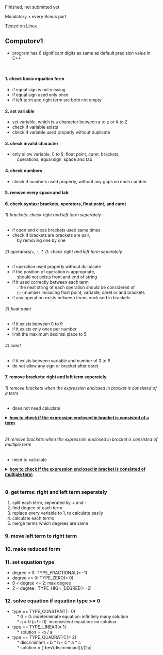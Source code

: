 Finished, not submitted yet

Mandatory + every Bonus part

Tested on Linux


## Computorv1

* program has 6 significant digits as same as default precision value in C++<br>
<br>

#### 1. check basic equation form

- if equal sign is not missing<br>
- if equal sign used only once<br>
- if left term and right term are both not empty<br>

#### 2. set variable

- set variable, which is a character between a to z or A to Z<br>
- check if variable exists<br>
- check if variable used properly without duplicate<br>

#### 3. check invalid character

- only allow variable, 0 to 9, float point, caret, brackets,<br>
&nbsp;&nbsp;&nbsp;&nbsp;operations, equal sign, space and tab<br>

#### 4. check numbers

- check if numbers used properly, without any gaps on each number<br>

#### 5. remove every space and tab

#### 6. check syntax: brackets, operators, float point, and caret

###### 1) brackets: check right and left term seperately
- if open and close brackets used same times<br>
- check if brackets are brackets are pair,<br>
&nbsp;&nbsp;&nbsp;&nbsp;by removing one by one<br>
###### 2) operators(+, -, *, /): check right and left term seperately
- if operation used properly without dulipicate<br>
- if the position of operation is appropriate,<br>
&nbsp;&nbsp;&nbsp;&nbsp;should not exists front and end of string<br>
- if it used correctly between each term<br>
&nbsp;&nbsp;&nbsp;&nbsp;: the next string of each operation should be considered of<br>
&nbsp;&nbsp;&nbsp;&nbsp;(+-)number including float point, variable, caret or and brackets<br>
- if any operation exists between terms enclosed in brackets<br>
###### 3) float point
- if it exists between 0 to 9<br>
- if it exists only once per number<br>
- limit the maximum decimal place to 5<br>
###### 4) caret
- if it exists between variable and number of 0 to 9<br>
- do not allow any sign or bracket after caret<br>

#### 7. remove brackets: right and left term seperately
###### 1) remove brackets when the expression enclosed in bracket is consisted of a term
- does not need caluclate<br>
<details>
<summary><b><ins>how to check if the expression enclosed in bracket is consisted of a term<br></ins></b></summary>
- void Parse::remove_bracket_one_term(std::string &str)<br>
<br>

1. find start and end index of open and close bracket,<br>
&nbsp;&nbsp;&nbsp;&nbsp;split string to 3 part, s[FRONT], s[BRACKET], and s[BACK]<br>

		```	
			ex. 1+2-(-3)+4 → s[FRONT] = "1+2-"
					s[BRACET] = "-3"
					s[BACK] = "+4"
		```
2. check s[BRACKET] string, using split_term()<br>
3. if size of returned std::vector<std::string> is 1 : remove brackets<br>
&nbsp;&nbsp;&nbsp;&nbsp;&nbsp;&nbsp;&nbsp;&nbsp;- check last of s[FRONT] and first of s[BRACKET] to determinate sign<br>
&nbsp;&nbsp;&nbsp;&nbsp;&nbsp;&nbsp;&nbsp;&nbsp;&nbsp;&nbsp;&nbsp;&nbsp;1) s[FRONT][s[FRONT].length() - 1] == '+'<br>
&nbsp;&nbsp;&nbsp;&nbsp;&nbsp;&nbsp;&nbsp;&nbsp;- if (s[BRACKET] == '+'): result sign is +<br>
&nbsp;&nbsp;&nbsp;&nbsp;&nbsp;&nbsp;&nbsp;&nbsp;&nbsp;&nbsp;&nbsp;&nbsp;: remove last character of s[FRONT]<br>
&nbsp;&nbsp;&nbsp;&nbsp;&nbsp;&nbsp;&nbsp;&nbsp;- else if (s[BRACKET] == '-'): result sign is -<br>
&nbsp;&nbsp;&nbsp;&nbsp;&nbsp;&nbsp;&nbsp;&nbsp;&nbsp;&nbsp;&nbsp;&nbsp;: remove last character of s[FRONT]<br>
&nbsp;&nbsp;&nbsp;&nbsp;&nbsp;&nbsp;&nbsp;&nbsp;- else: result sign is is +, do not remove anything<br>
&nbsp;&nbsp;&nbsp;&nbsp;&nbsp;&nbsp;&nbsp;&nbsp;&nbsp;&nbsp;&nbsp;&nbsp;2) s[FRONT][s[FRONT].length() - 1] == '-'<br>
&nbsp;&nbsp;&nbsp;&nbsp;&nbsp;&nbsp;&nbsp;&nbsp;- if (s[BRACKET] == '+'): result sign is is -<br>
&nbsp;&nbsp;&nbsp;&nbsp;&nbsp;&nbsp;&nbsp;&nbsp;&nbsp;&nbsp;&nbsp;&nbsp;: remove first charactor of s[BRACKET]<br>
&nbsp;&nbsp;&nbsp;&nbsp;&nbsp;&nbsp;&nbsp;&nbsp;- else if (s[BRACKET] == '-'): result sign is +<br>
&nbsp;&nbsp;&nbsp;&nbsp;&nbsp;&nbsp;&nbsp;&nbsp;&nbsp;&nbsp;&nbsp;&nbsp;: remove first charactor of s[BRACKET],<br>
&nbsp;&nbsp;&nbsp;&nbsp;&nbsp;&nbsp;&nbsp;&nbsp;&nbsp;&nbsp;&nbsp;&nbsp;remove last vcharactor of s[FRONT],<br>
&nbsp;&nbsp;&nbsp;&nbsp;&nbsp;&nbsp;&nbsp;&nbsp;&nbsp;&nbsp;&nbsp;&nbsp;s[FRONT] += '+'<br>
&nbsp;&nbsp;&nbsp;&nbsp;&nbsp;&nbsp;&nbsp;&nbsp;- else: result sign is -, do not remove anything<br>
4. else: find next bracket and repeat<br>
<br>
</details>
<br>

###### 2) remove brackets when the expression enclosed in bracket is consisted of multiple term
- need to calculate<br>
<details>
<summary><b><ins>how to check if the expression enclosed in bracket is consisted of multiple term<br></ins></b></summary>
- void Parse::remove_bracket_multiple_term(std::string &str)<br>
<br>

1. find start and end index of open and close bracket,<br>
&nbsp;&nbsp;&nbsp;&nbsp;split string to 3 part, s[FRONT], s[BRACKET], and s[BACK]<br>

```	
	ex1. 1+2*3*(4-x)*(5+x)*6 → s[FRONT] = "1+2*3*("
				s[BRACET] = "4-x"
				s[BACK] = "*(5+x)*6"
	ex2. 1-(2+x)*3 → s[FRONT] = "1-("
			s[BRACET] = "2+x"
			s[BACK] = "*3"
```
2. find term and degree of s[BRACKET] string, using get_term()<br>
&nbsp;&nbsp;&nbsp;&nbsp;: each term and degree is saved on<br>
&nbsp;&nbsp;&nbsp;&nbsp;std::pair<std::vector<std::string>, std::vector<float>><br>

```
	s[BRACKET] = "4-x"
		→ term: pair<std::vector<std::string>, std::vector<float>>.first
			: {"4", "-1"}
		→ degree: pair<std::vector<std::string>, std::vector<float>>.second
			: {0, 1}
```
3. check * and / operation from s[FRONT],<br>
&nbsp;&nbsp;&nbsp;&nbsp;update s[FRONT], std::pair<std::vector<std::string>, std::vector<float>><br>
&nbsp;&nbsp;&nbsp;&nbsp;&nbsp;&nbsp;&nbsp;&nbsp;- if s[FRONT] ends with "+(" or "-("<br>
&nbsp;&nbsp;&nbsp;&nbsp;&nbsp;&nbsp;&nbsp;&nbsp;&nbsp;&nbsp;&nbsp;&nbsp;: remove last character of s[FRONT],<br>
&nbsp;&nbsp;&nbsp;&nbsp;&nbsp;&nbsp;&nbsp;&nbsp;&nbsp;&nbsp;&nbsp;&nbsp;s[FRONT] *= "1*"<br>

	```
		ex2. s[FRONT] = "1-("
			→ s[FRONT] = "1-1*"
	```

                        - else: remove last character of s[FRONT]<br>

	```
		ex1. s[FRONT] = "1+2*3("
			→ s[FRONT] = "1+2*3"
	```

                        - find * or / from s[FRONT]<br>
                                    * make tmp for coefficient of '*' or '/'<br>
                                    * make std::pair<std::vector<std::string>, std::vector<float>><br>
                                            for tmp's term and degree<br>
                                    * find tmp's term and degree using get_term()<br>
                                    * if s[FRONT][s[FRONT].length() -1] is '*'<br>
                                                ⋅ update original term[i] to original term[i] * tmp term[j]<br>
                                                ⋅ update original degree[i] to original degree[i] + tmp degree[j]<br>
                                    * if s[FRONT][s[FRONT].length() -1] is '/'<br>
                                                ⋅ check each original degree is 0,<br>
                                                        because this program does not support calculating<br>
                                                        expressions with variables in the denominator.<br>
                                                ⋅ make nb to store every term's coefficient<br>
                                                ⋅ if nb is not 0, replace original term and degree<br>
                                                        to tmp term and degree<br>
                                                ⋅ update original term[i] to original term[i] / nb<br>
                                    * remove tmp from s[FRONT]<br>
                                    * repeat until s[FRONT][s[FRONT].length() - 1] is not '*' nor '/'<br>

4. check * and / operation from s[BACK],<br>
&nbsp;&nbsp;&nbsp;&nbsp;update s[BACK], std::pair<std::vector<std::string>, std::vector<float>><br>
&nbsp;&nbsp;&nbsp;&nbsp;&nbsp;&nbsp;&nbsp;&nbsp;- if s[BACK] starts with "*(" or "/("<br>
&nbsp;&nbsp;&nbsp;&nbsp;&nbsp;&nbsp;&nbsp;&nbsp;&nbsp;&nbsp;&nbsp;&nbsp;* make tmp for string enclosed in brackets, in front of s[BACK]<br>
&nbsp;&nbsp;&nbsp;&nbsp;&nbsp;&nbsp;&nbsp;&nbsp;&nbsp;&nbsp;&nbsp;&nbsp;* make std::pair<std::vector<std::string>, std::vector<float>><br>
&nbsp;&nbsp;&nbsp;&nbsp;&nbsp;&nbsp;&nbsp;&nbsp;&nbsp;&nbsp;&nbsp;&nbsp;&nbsp;&nbsp;&nbsp;&nbsp;for tmp's term and degree<br>
&nbsp;&nbsp;&nbsp;&nbsp;&nbsp;&nbsp;&nbsp;&nbsp;&nbsp;&nbsp;&nbsp;&nbsp;* find tmp's term and degree using get_term()<br>
&nbsp;&nbsp;&nbsp;&nbsp;&nbsp;&nbsp;&nbsp;&nbsp;&nbsp;&nbsp;&nbsp;&nbsp;* if s[BACK][0] is '*'<br>
&nbsp;&nbsp;&nbsp;&nbsp;&nbsp;&nbsp;&nbsp;&nbsp;&nbsp;&nbsp;&nbsp;&nbsp;&nbsp;&nbsp;&nbsp;&nbsp;⋅ update original term[i] to original term[i] * tmp term[j]<br>
&nbsp;&nbsp;&nbsp;&nbsp;&nbsp;&nbsp;&nbsp;&nbsp;&nbsp;&nbsp;&nbsp;&nbsp;&nbsp;&nbsp;&nbsp;&nbsp;⋅ update original degree[i] to original degree[i] + tmp degree[j]<br>
&nbsp;&nbsp;&nbsp;&nbsp;&nbsp;&nbsp;&nbsp;&nbsp;&nbsp;&nbsp;&nbsp;&nbsp;* if s[BACK][0] is '/'<br>
&nbsp;&nbsp;&nbsp;&nbsp;&nbsp;&nbsp;&nbsp;&nbsp;&nbsp;&nbsp;&nbsp;&nbsp;&nbsp;&nbsp;&nbsp;&nbsp;⋅ check each tmp degree is 0,<br>
&nbsp;&nbsp;&nbsp;&nbsp;&nbsp;&nbsp;&nbsp;&nbsp;&nbsp;&nbsp;&nbsp;&nbsp;&nbsp;&nbsp;&nbsp;&nbsp;&nbsp;&nbsp;&nbsp;&nbsp;because this program does not support calculating<br>
&nbsp;&nbsp;&nbsp;&nbsp;&nbsp;&nbsp;&nbsp;&nbsp;&nbsp;&nbsp;&nbsp;&nbsp;&nbsp;&nbsp;&nbsp;&nbsp;&nbsp;&nbsp;&nbsp;&nbsp;expressions with variables in the denominator.<br>
&nbsp;&nbsp;&nbsp;&nbsp;&nbsp;&nbsp;&nbsp;&nbsp;&nbsp;&nbsp;&nbsp;&nbsp;&nbsp;&nbsp;&nbsp;&nbsp;⋅ when i > 0, do tmp term[0] = tmp term[0] * tmp term[i]<br>
&nbsp;&nbsp;&nbsp;&nbsp;&nbsp;&nbsp;&nbsp;&nbsp;&nbsp;&nbsp;&nbsp;&nbsp;&nbsp;&nbsp;&nbsp;&nbsp;&nbsp;&nbsp;&nbsp;&nbsp;to  store every term's coefficient<br>
&nbsp;&nbsp;&nbsp;&nbsp;&nbsp;&nbsp;&nbsp;&nbsp;&nbsp;&nbsp;&nbsp;&nbsp;&nbsp;&nbsp;&nbsp;&nbsp;⋅ update original term[i] to original term[i] / tmp term[0]<br>
&nbsp;&nbsp;&nbsp;&nbsp;&nbsp;&nbsp;&nbsp;&nbsp;&nbsp;&nbsp;&nbsp;&nbsp;* remove tmp from s[BACK]<br>
&nbsp;&nbsp;&nbsp;&nbsp;&nbsp;&nbsp;&nbsp;&nbsp;&nbsp;&nbsp;&nbsp;&nbsp;* repeat until s[BACK][0] is not '*' nor '/'<br>
&nbsp;&nbsp;&nbsp;&nbsp;&nbsp;&nbsp;&nbsp;&nbsp;- if s[BACK] is '*' or '/'<br>
&nbsp;&nbsp;&nbsp;&nbsp;&nbsp;&nbsp;&nbsp;&nbsp;&nbsp;&nbsp;&nbsp;&nbsp;: do same step as above, but tmp is coefficient of '*' or '/'<br>
5. make new s[BRACKET] string using updated term and degree<br>
6. change entire string to updated s[FRONT], s[BRACKET], s[BACK]<br>
7. repeat until str.find(")") == std::string::npos <br>
<br>
</details>
<br>

### 8. get terms: right and left term seperately

1) split each term, seperated by + and -<br>
2) find degree of each term<br>
3) replace every variable to 1, to calculate easily<br>
4) calculate each terms<br>
5) merge terms which degrees are same<br>

### 9. move left term to right term

### 10. make reduced form

### 11. set equation type

- degree < 0: TYPE_FRACTIONAL(= -1)<br>
- degree == 0: TYPE_ZERO(= 0)<br>
- 0 < degree <= 2: max degree<br>
- 2 < degree : TYPE_HIGH_DEGREE(= -2)<br>

### 12. solve equation if equation type >= 0
- type == TYPE_CONSTANT(= 0)<br>
&nbsp;&nbsp;&nbsp;&nbsp;* 0 = 0: indeterminate equation: infinitely many solution<br>
&nbsp;&nbsp;&nbsp;&nbsp;* a = 0 (a != 0): inconsistent equation: no solution<br>
- type == TYPE_LINEAR(= 1)<br>
&nbsp;&nbsp;&nbsp;&nbsp;* solution = -b / a<br>
- type == TYPE_QUADRATIC(= 2)<br>
&nbsp;&nbsp;&nbsp;&nbsp;* discriminant = b * b - 4 * a * c<br>
&nbsp;&nbsp;&nbsp;&nbsp;* solution = (-b±√(discriminant))/(2a)<br>
<br>